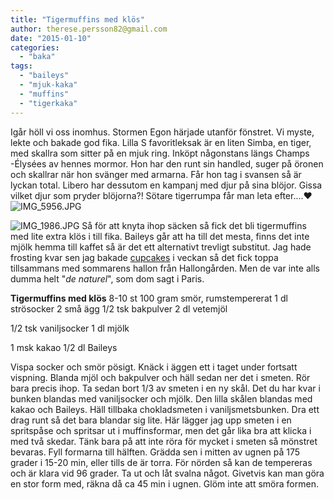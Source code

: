 ```yaml
---
title: "Tigermuffins med klös"
author: therese.persson82@gmail.com
date: "2015-01-10"
categories:
  - "baka"
tags:
  - "baileys"
  - "mjuk-kaka"
  - "muffins"
  - "tigerkaka"
---
```


Igår höll vi oss inomhus. Stormen Egon härjade utanför fönstret. Vi myste, lekte och bakade god fika. Lilla S favoritleksak är en liten Simba, en tiger, med skallra som sitter på en mjuk ring. Inköpt någonstans längs Champs -Élysées av hennes mormor. Hon har den runt sin handled, suger på öronen och skallrar när hon svänger med armarna. Får hon tag i svansen så är lyckan total. Libero har dessutom en kampanj med djur på sina blöjor. Gissa vilket djur som pryder blöjorna?! Sötare tigerrumpa får man leta efter....❤️
![IMG_5956.JPG](/static/img/IMG_5956.jpg)

![IMG_1986.JPG](/static/img/IMG_1986.jpg)
Så för att knyta ihop säcken så fick det bli tigermuffins med lite extra klös i till fika. Baileys går att ha till det mesta, finns det inte mjölk hemma till kaffet så är det ett alternativt trevligt substitut. Jag hade frosting kvar sen jag bakade [cupcakes](/posts/2015-vanskapens-ar/) i veckan så det fick toppa tillsammans med sommarens hallon från Hallongården. Men de var inte alls dumma helt "_de naturel_", som dom sagt i Paris.

**Tigermuffins med klös** 8-10 st 100 gram smör, rumstempererat 1 dl strösocker 2 små ägg 1/2 tsk bakpulver 2 dl vetemjöl

1/2 tsk vaniljsocker 1 dl mjölk

1 msk kakao 1/2 dl Baileys

Vispa socker och smör pösigt. Knäck i äggen ett i taget under fortsatt vispning. Blanda mjöl och bakpulver och häll sedan ner det i smeten. Rör bara precis ihop. Ta sedan bort 1/3 av smeten i en ny skål. Det du har kvar i bunken blandas med vaniljsocker och mjölk. Den lilla skålen blandas med kakao och Baileys. Häll tillbaka chokladsmeten i vaniljsmetsbunken. Dra ett drag runt så det bara blandar sig lite. Här lägger jag upp smeten i en spritspåse och spritsar ut i muffinsformar, men det går lika bra att klicka i med två skedar. Tänk bara på att inte röra för mycket i smeten så mönstret bevaras. Fyll formarna till hälften. Grädda sen i mitten av ugnen på 175 grader i 15-20 min, eller tills de är torra. För nörden så kan de tempereras och är klara vid 96 grader. Ta ut och låt svalna något. Givetvis kan man göra en stor form med, räkna då ca 45 min i ugnen. Glöm inte att smöra formen.
